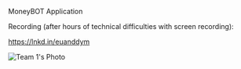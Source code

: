 MoneyBOT Application

Recording (after hours of technical difficulties with screen recording):

https://lnkd.in/euanddym

![Team 1's Photo](https://user-images.githubusercontent.com/43094838/221878175-42332ea4-7706-4337-9578-7562c5b4225c.jpeg)
